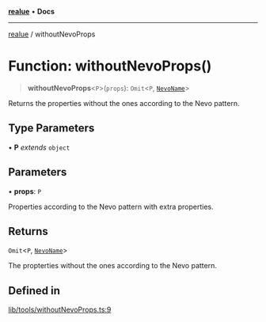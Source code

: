 [**realue**](../README.md) • **Docs**

***

[realue](../README.md) / withoutNevoProps

# Function: withoutNevoProps()

> **withoutNevoProps**\<`P`\>(`props`): `Omit`\<`P`, [`NevoName`](../type-aliases/NevoName.md)\>

Returns the properties without the ones according to the Nevo pattern.

## Type Parameters

• **P** *extends* `object`

## Parameters

• **props**: `P`

Properties according to the Nevo pattern with extra properties.

## Returns

`Omit`\<`P`, [`NevoName`](../type-aliases/NevoName.md)\>

The propterties without the ones according to the Nevo pattern.

## Defined in

[lib/tools/withoutNevoProps.ts:9](https://github.com/nevoland/realue/blob/fecd9dbe42b1c423720c721f1e676e4fdf968b4d/lib/tools/withoutNevoProps.ts#L9)

